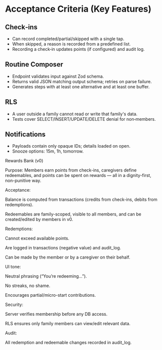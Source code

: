 # Acceptance Criteria (Key Features)

## Check‑ins
- Can record completed/partial/skipped with a single tap.
- When skipped, a reason is recorded from a predefined list.
- Recording a check‑in updates points (if configured) and audit log.

## Routine Composer
- Endpoint validates input against Zod schema.
- Returns valid JSON matching output schema; retries on parse failure.
- Generates steps with at least one alternative and at least one buffer.

## RLS
- A user outside a family cannot read or write that family's data.
- Tests cover SELECT/INSERT/UPDATE/DELETE denial for non‑members.

## Notifications
- Payloads contain only opaque IDs; details loaded on open.
- Snooze options: 15m, 1h, tomorrow.

Rewards Bank (v0)

Purpose: Members earn points from check-ins, caregivers define redeemables, and points can be spent on rewards — all in a dignity-first, non-punitive way.

Acceptance:

Balance is computed from transactions (credits from check-ins, debits from redemptions).

Redeemables are family-scoped, visible to all members, and can be created/edited by members in v0.

Redemptions:

Cannot exceed available points.

Are logged in transactions (negative value) and audit_log.

Can be made by the member or by a caregiver on their behalf.

UI tone:

Neutral phrasing (“You’re redeeming…”).

No streaks, no shame.

Encourages partial/micro-start contributions.

Security:

Server verifies membership before any DB access.

RLS ensures only family members can view/edit relevant data.

Audit:

All redemption and redeemable changes recorded in audit_log.